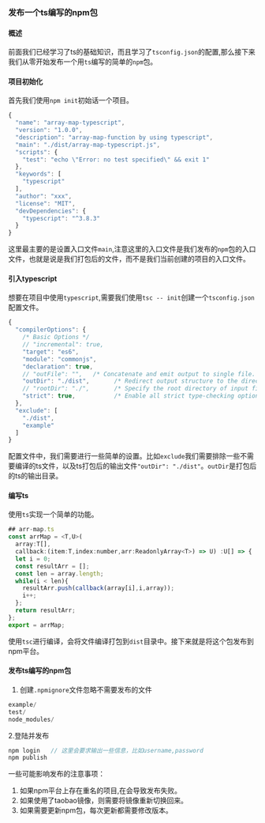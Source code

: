 ### 发布一个ts编写的npm包
#### 概述
前面我们已经学习了ts的基础知识，而且学习了`tsconfig.json`的配置,那么接下来我们从零开始发布一个用`ts`编写的简单的`npm`包。


#### 项目初始化
首先我们使用`npm init`初始话一个项目。
```javascript
{
  "name": "array-map-typescript",
  "version": "1.0.0",
  "description": "array-map-function by using typescript",
  "main": "./dist/array-map-typescript.js",
  "scripts": {
    "test": "echo \"Error: no test specified\" && exit 1"
  },
  "keywords": [
    "typescript"
  ],
  "author": "xxx",
  "license": "MIT",
  "devDependencies": {
    "typescript": "^3.8.3"
  }
}
```
这里最主要的是设置入口文件`main`,注意这里的入口文件是我们发布的`npm`包的入口文件，也就是说是我们打包后的文件，而不是我们当前创建的项目的入口文件。

#### 引入typescript
想要在项目中使用`typescript`,需要我们使用`tsc -- init`创建一个`tsconfig.json`配置文件。
```javascript
{
  "compilerOptions": {
    /* Basic Options */
    // "incremental": true,
    "target": "es6",
    "module": "commonjs",
    "declaration": true,
    // "outFile": "",   /* Concatenate and emit output to single file. */
    "outDir": "./dist",       /* Redirect output structure to the directory. */
    // "rootDir": "./",       /* Specify the root directory of input files.
    "strict": true,           /* Enable all strict type-checking options. */
  },
  "exclude": [
    "./dist",
    "example"
  ]
}
```
配置文件中，我们需要进行一些简单的设置。比如`exclude`我们需要排除一些不需要编译的ts文件，以及ts打包后的输出文件`"outDir": "./dist"`。`outDir`是打包后的ts的输出目录。

#### 编写ts
使用`ts`实现一个简单的功能。
```javascript
## arr-map.ts
const arrMap = <T,U>(
  array:T[],
  callback:(item:T,index:number,arr:ReadonlyArray<T>) => U) :U[] => {
  let i = 0;
  const resultArr = [];
  const len = array.length;
  while(i < len){
    resultArr.push(callback(array[i],i,array));
    i++;
  };
  return resultArr;
};
export = arrMap;
```
使用`tsc`进行编译，会将文件编译打包到`dist`目录中。接下来就是将这个包发布到npm平台。
#### 发布ts编写的npm包
1. 创建`.npmignore`文件忽略不需要发布的文件
```javascript
example/
test/
node_modules/
```
2.登陆并发布
```javascript
npm login   // 这里会要求输出一些信息，比如username,password
npm publish
```
一些可能影响发布的注意事项：
1. 如果npm平台上存在重名的项目,在会导致发布失败。
2. 如果使用了taobao镜像，则需要将镜像重新切换回来。
3. 如果需要更新npm包，每次更新都需要修改版本。
